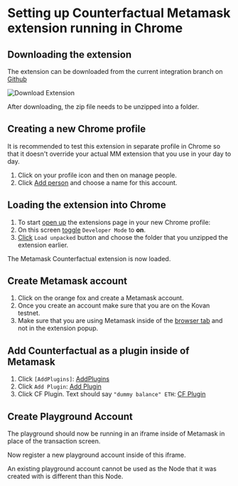 # Setting up Counterfactual Metamask extension running in Chrome

## Downloading the extension

The extension can be downloaded from the current integration branch on [Github](https://github.com/prototypal/metamask-extension/blob/alon/cfnode-background/cf_builds/chrome.zip)

![Download Extension](http://prntscr.com/nl5gem)

After downloading, the zip file needs to be unzipped into a folder.

## Creating a new Chrome profile

It is recommended to test this extension in separate profile in Chrome so that it doesn't override your actual MM extension that you use in your day to day.

1. Click on your profile icon and then on manage people.
2. Click [Add person](http://prntscr.com/nl5hxf) and choose a name for this account.

## Loading the extension into Chrome

1. To start [open up](http://prntscr.com/nl5lri) the extensions page in your new Chrome profile:
2. On this screen [toggle](http://prntscr.com/nl5miy) `Developer Mode` to **on**.
3. [Click](http://prntscr.com/nl5njh) `Load unpacked` button and choose the folder that you unzipped the extension earlier.

The Metamask Counterfactual extension is now loaded.

## Create Metamask account

1. Click on the orange fox and create a Metamask account.
2. Once you create an account make sure that you are on the Kovan testnet.
3. Make sure that you are using Metamask inside of the [browser tab](http://prntscr.com/nl5svq) and not in the extension popup.

## Add Counterfactual as a plugin inside of Metamask

1. Click `[AddPlugins]`: [AddPlugins](http://prntscr.com/nl5u3g)
2. Click `Add Plugin`: [Add Plugin](http://prntscr.com/nl5udl)
3. Click CF Plugin. Text should say `"dummy balance" ETH`: [CF Plugin](http://prntscr.com/nl5ve7)

## Create Playground Account

The playground should now be running in an iframe inside of Metamask in place of the transaction screen.

Now register a new playground account inside of this iframe.

An existing playground account cannot be used as the Node that it was created with is different than this Node.